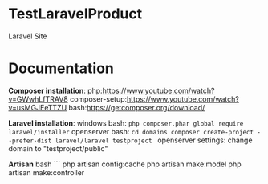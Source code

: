 # TestLaravelProduct
Laravel Site


# Documentation 
**Composer installation**:
php:https://www.youtube.com/watch?v=GWwhLfTRAV8
composer-setup:https://www.youtube.com/watch?v=usMGJEeTTZU
bash:https://getcomposer.org/download/

**Laravel installation**:
windows bash: ```php composer.phar global require laravel/installer```
openserver bash: ```cd domains
                    composer create-project --prefer-dist laravel/laravel testproject
                 ```
openserver settings: change domain to "testproject/public"                 

**Artisan**
bash ```
php artisan config:cache
php artisan make:model
php artisan make:controller
```
